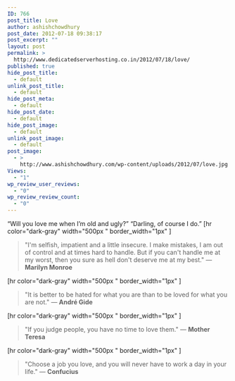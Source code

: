 ```yaml
---
ID: 766
post_title: Love
author: ashishchowdhury
post_date: 2012-07-18 09:38:17
post_excerpt: ""
layout: post
permalink: >
  http://www.dedicatedserverhosting.co.in/2012/07/18/love/
published: true
hide_post_title:
  - default
unlink_post_title:
  - default
hide_post_meta:
  - default
hide_post_date:
  - default
hide_post_image:
  - default
unlink_post_image:
  - default
post_image:
  - >
    http://www.ashishchowdhury.com/wp-content/uploads/2012/07/love.jpg
Views:
  - "1"
wp_review_user_reviews:
  - "0"
wp_review_review_count:
  - "0"
---
```

“Will you love me when I’m old and ugly?”
“Darling, of course I do.”
[hr color="dark-gray" width="500px " border_width="1px" ]
<blockquote>"I'm selfish, impatient and a little insecure. I make mistakes, I am out of control and at times hard to handle. But if you can't handle me at my worst, then you sure as hell don't deserve me at my best."
— <strong>Marilyn Monroe</strong></blockquote>
[hr color="dark-gray" width="500px " border_width="1px" ]
<blockquote>"It is better to be hated for what you are than to be loved for what you are not."
— <strong>André Gide</strong></blockquote>
[hr color="dark-gray" width="500px " border_width="1px" ]
<blockquote>"If you judge people, you have no time to love them."
— <strong>Mother Teresa</strong></blockquote>
[hr color="dark-gray" width="500px " border_width="1px" ]
<blockquote>"Choose a job you love, and you will never have to work a day in your life."
— <strong>Confucius</strong></blockquote>